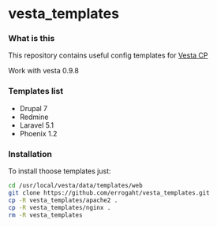 # vesta_templates

### What is this
This repository contains useful config templates for [Vesta CP](https://vestacp.com)

Work with vesta 0.9.8

### Templates list

* Drupal 7
* Redmine
* Laravel 5.1
* Phoenix 1.2

### Installation
To install thoose templates just:

```sh
cd /usr/local/vesta/data/templates/web
git clone https://github.com/errogaht/vesta_templates.git
cp -R vesta_templates/apache2 .
cp -R vesta_templates/nginx .
rm -R vesta_templates
```
